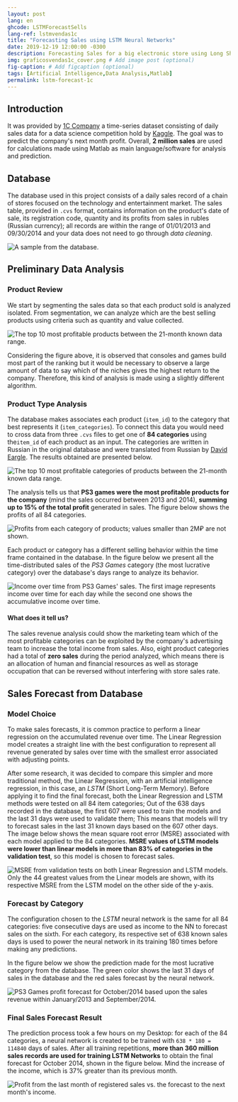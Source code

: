```yaml
---
layout: post
lang: en
ghcode: LSTMForecastSells
lang-ref: lstmvendas1c
title: "Forecasting Sales using LSTM Neural Networks"
date: 2019-12-19 12:00:00 -0300
description: Forecasting Sales for a big electronic store using Long Short-Term Memory Recurrent Neural Networks.
img: graficosvendas1c_cover.png # Add image post (optional)
fig-caption: # Add figcaption (optional)
tags: [Artificial Intelligence,Data Analysis,Matlab]
permalink: lstm-forecast-1c
---
```

## Introduction
It was provided by [1C Company](http://www.1c.com/) a time-series dataset consisting of daily sales data for a data science competition hold by [Kaggle](https://www.kaggle.com/). The goal was to predict the company's next month profit. Overall, **2 million sales** are used for calculations made using Matlab as main language/software for analysis and prediction.

## Database
The database used in this project consists of a daily sales record of a chain of stores focused on the technology and entertainment market. The sales table, provided in ```.cvs``` format, contains information on the product's date of sale, its registration code, quantity and its profits from sales in rubles (Russian currency); all records are within the range of 01/01/2013 and 09/30/2014 and your data does not need to go through *data cleaning*.

![A sample from the database.]({{site.baseurl}}/assets/img/1CPS-exemplo.png)

## Preliminary Data Analysis
### Product Review
We start by segmenting the sales data so that each product sold is analyzed isolated. From segmentation, we can analyze which are the best selling products using criteria such as quantity and value collected.

![The top 10 most profitable products between the 21-month known data range.]({{site.baseurl}}/assets/img/graficosvendas1c_top10-profits.png)

Considering the figure above, it is observed that consoles and games build most part of the ranking but it would be necessary to observe a large amount of data to say which of the niches gives the highest return to the company. Therefore, this kind of analysis is made using a slightly different algorithm.


### Product Type Analysis
The database makes associates each product (```item_id```) to the category that best represents it (```item_categories```). To connect this data you would need to cross data from three ```.cvs``` files to get one of **84 categories** using the```item_id``` of each product as an input. The categories are written in Russian in the original database and were translated from Russian by [David Eargle](https://daveeargle.com/). The results obtained are presented below.

![The top 10 most profitable categories of products between the 21-month known data range.]({{site.baseurl}}/assets/img/graficosvendas1c_top10-profits-categories.png)

The analysis tells us that **PS3 games were the most profitable products for the company** (mind the sales occurred between 2013 and 2014), **summing up to 15% of the total profit** generated in sales. The figure below shows the profits of all 84 categories.

![Profits from each category of products; values smaller than 2M₽ are not shown.]({{site.baseurl}}/assets/img/graficosvendas1c_allprofits.png)

Each product or category has a different selling behavior within the time frame contained in the database. In the figure below we present all the time-distributed sales of the *PS3 Games* category (the most lucrative category) over the database's days range to analyze its behavior.

![Income over time from PS3 Games' sales. The first image represents income over time for each day while the second one shows the accumulative income over time.]({{site.baseurl}}/assets/img/graficosvendas1c_profit-from-toplucrative.png)

#### What does it tell us?
The sales revenue analysis could show the marketing team which of the most profitable categories can be exploited by the company's advertising team to increase the total income from sales. Also, eight product categories had a total of **zero sales** during the period analyzed, which means there is an allocation of human and financial resources as well as storage occupation that can be reversed without interfering with store sales rate. 

## Sales Forecast from Database
### Model Choice
To make sales forecasts, it is common practice to perform a linear regression on the accumulated revenue over time. The Linear Regression model creates a straight line with the best configuration to represent all revenue generated by sales over time with the smallest error associated with adjusting points.

After some research, it was decided to compare this simpler and more traditional method, the Linear Regression, with an artificial intelligence regression, in this case, an *LSTM* (Short Long-Term Memory). Before applying it to find the final forecast, both the Linear Regression and LSTM methods were tested on all 84 item categories; Out of the 638 days recorded in the database, the first 607 were used to train the models and the last 31 days were used to validate them; This means that models will try to forecast sales in the last 31 known days based on the 607 other days. The image below shows the mean square root error (MSRE) associated with each model applied to the 84 categories. **MSRE values of LSTM models were lower than linear models in more than 83% of categories in the validation test**, so this model is chosen to forecast sales. 

![MSRE from validation tests on both Linear Regression and LSTM models. Only the 44 greatest values from the Linear models are shown, with its respective MSRE from the LSTM model on the other side of the y-axis.]({{site.baseurl}}/assets/img/graficosvendas1c_MSRE-tests.png)

### Forecast by Category
The configuration chosen to the *LSTM* neural network is the same for all 84 categories: five consecutive days are used as income to the NN to forecast sales on the sixth. For each category, its respective set of 638 known sales days is used to power the neural network in its training 180 times before making any predictions.

In the figure below we show the prediction made for the most lucrative category from the database. The green color shows the last 31 days of sales in the database and the red sales forecast by the neural network.

![PS3 Games profit forecast for October/2014 based upon the sales revenue within January/2013 and September/2014.]({{site.baseurl}}/assets/img/graficosvendas1c_ps3games-profitforecast.png)


### Final Sales Forecast Result
The prediction process took a few hours on my Desktop: for each of the 84 categories, a neural network is created to be trained with ```638 * 180 = 114840``` days of sales. After all training repetitions, **more than 360 million sales records are used for training LSTM Networks** to obtain the final forecast for October 2014, shown in the figure below. Mind the increase of the income, which is 37% greater than its previous month.

![Profit from the last month of registered sales vs. the forecast to the next month's income.]({{site.baseurl}}/assets/img/graficosvendas1c_profitresults.png)